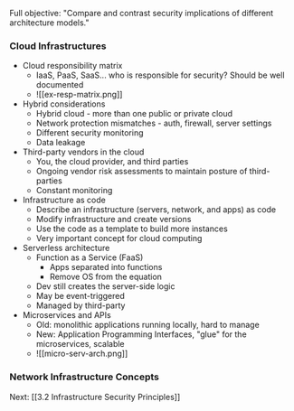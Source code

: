 Full objective: "Compare and contrast security implications of different
architecture models."

### Cloud Infrastructures
- Cloud responsibility matrix
	- IaaS, PaaS, SaaS... who is responsible for security? Should be well documented
	- ![[ex-resp-matrix.png]]
- Hybrid considerations
	- Hybrid cloud - more than one public or private cloud
	- Network protection mismatches - auth, firewall, server settings
	- Different security monitoring
	- Data leakage
- Third-party vendors in the cloud
	- You, the cloud provider, and third parties
	- Ongoing vendor risk assessments to maintain posture of third-parties
	- Constant monitoring
- Infrastructure as code
	- Describe an infrastructure (servers, network, and apps) as code
	- Modify infrastructure and create versions
	- Use the code as a template to build more instances
	- Very important concept for cloud computing
- Serverless architecture
	- Function as a Service (FaaS)
		- Apps separated into functions
		- Remove OS from the equation
	- Dev still creates the server-side logic
	- May be event-triggered
	- Managed by third-party
- Microservices and APIs
	- Old: monolithic applications running locally, hard to manage
	- New: Application Programming Interfaces, "glue" for the microservices, scalable
	- ![[micro-serv-arch.png]]
### Network Infrastructure Concepts

Next: [[3.2 Infrastructure Security Principles]]